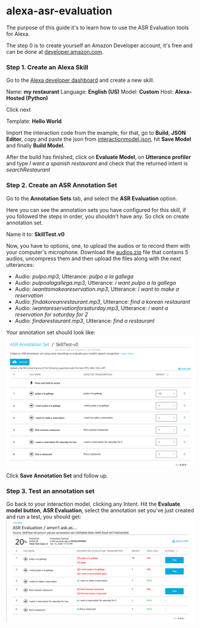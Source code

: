 # alexa-asr-evaluation

The purpose of this guide it's to learn how to use the ASR Evaluation tools for Alexa.

The step 0 is to create yourself an Amazon Developer account, it's free and can be done at [developer.amazon.com](https://developer.amazon.com/).

### Step 1. Create an Alexa Skill

Go to the [Alexa developer dashboard](https://developer.amazon.com/alexa/console/ask) and create a new skill.

Name: **my restaurant**
Language: **English (US)**
Model: **Custom**
Host: **Alexa-Hosted (Python)**

Click next

Template: **Hello World**

Import the interaction code from the example, for that, go to **Build**, **JSON Editor**, copy and paste the json from [interactionmodel.json](interactionmodel.json), hit **Save Model** and finally **Build Model**.

After the build has finished, click on **Evaluate Model**, on **Utterance profiler** and type *I want a spanish restaurant* and check that the returned intent is *searchRestaurant*

### Step 2. Create an ASR Annotation Set

Go to the **Annotation Sets** tab, and select the **ASR Evaluation** option.

Here you can see the annotation sets you have configured for this skill, if you followed the steps in order, you shouldn't have any. So click on create annotation set.

Name it to: **SkillTest.v0**

Now, you have to options, one, to upload the audios or to record them with your computer's microphone. Download the [audios.zip](audios.zip) file that contains 5 audios, uncompress them and then upload the files along with the next utterances:

+ Audio: *pulpo.mp3*, Utterance: *pulpo a la gallega*
+ Audio: *pulpoalagallega.mp3*, Utterance: *i want pulpo a la gallega*
+ Audio: *iwanttomakeareservation.mp3*, Utterance: *i want to make a reservation*
+ Audio: *findakoreanrestaurant.mp3*, Utterance: *find a korean restaurant*
+ Audio: *iwantareservationforsaturday.mp3*, Utterance: *i want a reservation for saturday for 2*
+ Audio: *findarestaurant.mp3*, Utterance: *find a restaurant*

Your annotation set should look like:
![Annotation set](/screenshots/annotation-set.png)

Click **Save Annotation Set** and follow up.

### Step 3. Test an annotation set

Go back to your interaction model, clicking any Intent. Hit the **Evaluate model button**, **ASR Evaluation**, select the annotation set you've just created and run a test, you should get:
![test](/screenshots/test.png)



